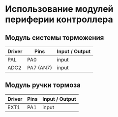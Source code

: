 # Использование модулей периферии контроллера

## Модуль системы торможения
Driver | Pins | Input / Output
-------|------|-------
PAL | PA0 | input
ADC2 | PA7 (AN7) | input

## Модуль ручки тормоза
Driver | Pins | Input / Output
-------|------|-------
EXT1 | PA1 | input
